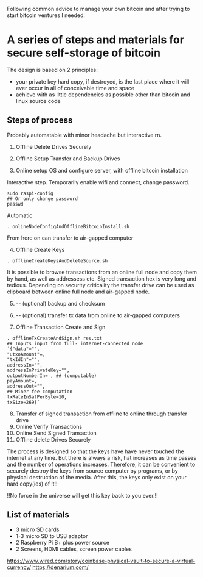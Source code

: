Following common advice to manage your own bitcoin and after trying to start bitcoin ventures I needed: 

# A series of steps and materials for secure self-storage of bitcoin

The design is based on 2 principles:
- your private key hard copy, if destroyed, is the last place where it will ever occur in all of conceivable time and space
- achieve with as little dependencies as possible other than bitcoin and linux source code

## Steps of process

Probably automatable with minor headache but interactive rn.

1. Offline Delete Drives Securely
2. Offline Setup Transfer and Backup Drives


3. Online setup OS and configure server, with offline bitcoin installation

Interactive step.
Temporarily enable wifi and connect, change password.

```
sudo raspi-config
## Or only change password
passwd
```

Automatic

`. onlineNodeConfigAndOfflineBitcoinInstall.sh`

From here on can transfer to air-gapped computer

4. Offline Create Keys

`. offlineCreateKeysAndDeleteSource.sh`

It is possible to browse transactions from an online full node and copy them by hand, as well as addressess etc. Signed transaction hex is very long and tedious. Depending on security criticality the transfer drive can be used as clipboard between online full node and air-gapped node.

5. -- (optional) backup and checksum

6. -- (optional) transfer tx data from online to air-gapped computers 

7. Offline Transaction Create and Sign

```
. offlineTxCreateAndSign.sh res.txt 
## Inputs input from full- internet-connected node
´{"data"="",
"utxoAmount"=,
"txIdIn"="",
addressIn="",
addressInPrivateKey="",
outputNumberIn= , ## (computable)
payAmount=,
addressOut="",
## Miner fee computation
txRateInSatPerByte=10,
txSize=269}´
```

8. Transfer of signed transaction from offline to online through transfer drive
9. Online Verify Transactions
10. Online Send Signed Transaction
11. Offline delete Drives Securely

The process is designed so that the keys have have never touched the internet at any time. But there is always a risk, hat increases as time passes and the number of operations increases. Therefore, it can be convenient to securely destroy the keys from source computer by programs, or by physical destruction of the media. 
After this, the keys only exist on your hard copy(ies) of it!!

!!No force in the universe will get this key back to you ever.!!

## List of materials
- 3 micro SD cards
- 1-3 micro SD to USB adaptor
- 2 Raspberry Pi B+ plus power source
- 2 Screens, HDMI cables, screen power cables

https://www.wired.com/story/coinbase-physical-vault-to-secure-a-virtual-currency/
https://denarium.com/

